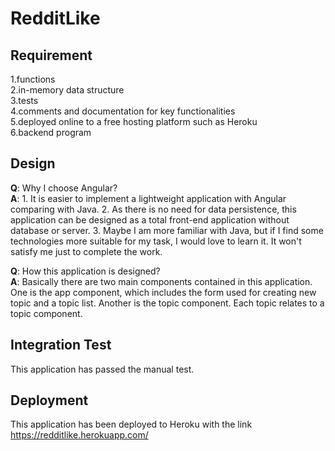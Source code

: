 # RedditLike

## Requirement

1.functions<br/>
2.in-memory data structure<br/>
3.tests<br/>
4.comments and documentation for key functionalities<br/>
5.deployed online to a free hosting platform such as Heroku<br/>
6.backend program<br/>

## Design
<b>Q</b>: Why I choose Angular?<br>
<b>A</b>: 1. It is easier to implement a lightweight application with Angular comparing with Java. 2. As there is no need for data persistence, this application can be designed as a total front-end application without database or server. 3. Maybe I am more familiar with Java, but if I find some technologies more suitable for my task, I would love to learn it. It won't satisfy me just to complete the work.<br>

<b>Q</b>: How this application is designed?<br>
<b>A</b>: Basically there are two main components contained in this application. One is the app component, which includes the form used for creating new topic and a topic list. Another is the topic component. Each topic relates to a topic component. <br>

## Integration Test

This application has passed the manual test.

## Deployment

This application has been deployed to Heroku with the link https://redditlike.herokuapp.com/




